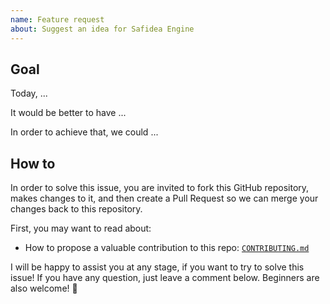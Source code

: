 ```yaml
---
name: Feature request
about: Suggest an idea for Safidea Engine
---
```


## Goal

Today, ... <!-- describe the situation/usage BEFORE the existence of the feature -->

It would be better to have ... <!-- describe the value provided by the feature -->

In order to achieve that, we could ... <!-- (optional) provide solutions, ideas and/or an action plan -->

<!-- Screenshots and images are appreciated, to illustrate the current situation and your feature -->

## How to

<!-- This section explains how to contribute successfully to Safidea Engine's repo -->

In order to solve this issue, you are invited to fork this GitHub repository, makes changes to it, and then create a Pull Request so we can merge your changes back to this repository.

First, you may want to read about:

- How to propose a valuable contribution to this repo: [`CONTRIBUTING.md`](https://github.com/safidea/engine/blob/main/docs/CONTRIBUTING.md)

I will be happy to assist you at any stage, if you want to try to solve this issue! If you have any question, just leave a comment below. Beginners are also welcome! 🤗
